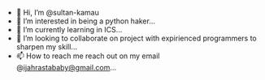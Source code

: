 - 👋 Hi, I’m @sultan-kamau
- 👀 I’m interested in being a python haker...
- 🌱 I’m currently learning in ICS...
- 💞️ I’m looking to collaborate on project with expirienced programmers to sharpen my skill...
- 📫 How to reach me reach out  on my email @ijahrastababy@gmail.com...

<!---
sultan-kamau/sultan-kamau is a ✨ special ✨ repository because its `README.md` (this file) appears on your GitHub profile.
You can click the Preview link to take a look at your changes.
--->
